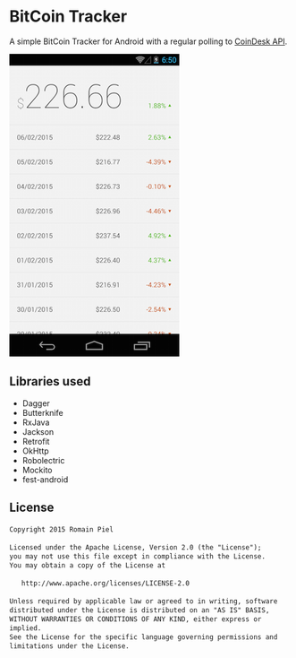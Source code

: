 # BitCoin Tracker

A simple BitCoin Tracker for Android with a regular polling to [CoinDesk API](http://www.coindesk.com/api/).

![ScreenShot](screenshot.png)

## Libraries used

- Dagger
- Butterknife
- RxJava
- Jackson
- Retrofit
- OkHttp
- Robolectric
- Mockito
- fest-android

## License
```
Copyright 2015 Romain Piel

Licensed under the Apache License, Version 2.0 (the "License");
you may not use this file except in compliance with the License.
You may obtain a copy of the License at

   http://www.apache.org/licenses/LICENSE-2.0

Unless required by applicable law or agreed to in writing, software
distributed under the License is distributed on an "AS IS" BASIS,
WITHOUT WARRANTIES OR CONDITIONS OF ANY KIND, either express or implied.
See the License for the specific language governing permissions and
limitations under the License.
```